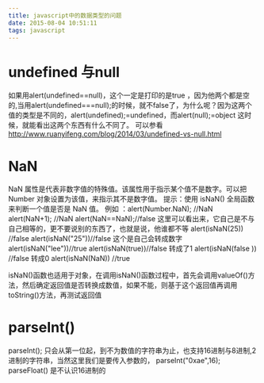 ```yaml
---
title: javascript中的数据类型的问题
date: 2015-08-04 10:51:11
tags: javascript
---
```

# undefined 与null 
如果用alert(undefined==null)，这个一定是打印的是true ，因为他两个都是空的,当用alert(undefined===null);的时候，就不false了，为什么呢？因为这两个值的类型是不同的，alert(undefined);=undefined，而alert(null);=object 这时候，就能看出这两个东西有什么不同了。
可以参看 http://www.ruanyifeng.com/blog/2014/03/undefined-vs-null.html
# NaN 
NaN 属性是代表非数字值的特殊值。该属性用于指示某个值不是数字。可以把 Number 对象设置为该值，来指示其不是数字值。
提示：使用 isNaN() 全局函数来判断一个值是否是 NaN 值。
例如 ：alert(Number.NaN); //NaN
alert(NaN+1);	//NaN
alert(NaN==NaN);//false
这里可以看出来，它自己是不与自己相等的，更不要说别的东西了，也就是说，他谁都不等
alert(isNaN(25)) //false
alert(isNaN("25"))//false 这个是自己会转成数字
alert(isNaN("lee"))//true
alert(isNaN(true))//false 转成了1
alert(isNaN(false )) //false 转成0
alert(isNaN(NaN)) //true

isNaN()函数也适用于对象，在调用isNaN()函数过程中，首先会调用valueOf()方法，然后确定返回值是否转换成数值，如果不能，则基于这个返回值再调用toString()方法，再测试返回值

# parseInt() 
parseInt(); 只会从第一位起，到不为数值的字符串为止，也支持16进制与8进制,2进制的字符串，当然这里我们是要传入参数的，
parseInt("0xae",16);
parseFloat() 是不认识16进制的